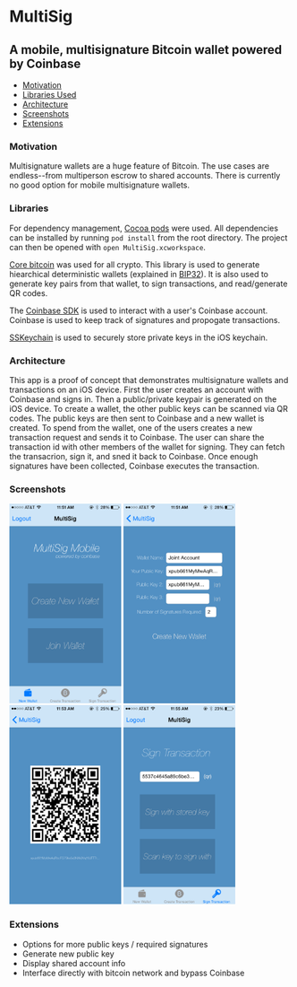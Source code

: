 # MultiSig
## A mobile, multisignature Bitcoin wallet powered by Coinbase
- [Motivation](#motivation)
- [Libraries Used](#libraries)
- [Architecture](#architecture)
- [Screenshots](#screenshots)
- [Extensions](#extensions)

### Motivation
Multisignature wallets are a huge feature of Bitcoin. The use cases are endless--from multiperson escrow to shared accounts. There is currently no good option for mobile multisignature wallets. 

### Libraries
For dependency management, [Cocoa pods](https://cocoapods.org/) were used. All dependencies can be installed by running `pod install` from the root directory. The project can then be opened with `open MultiSig.xcworkspace`. 

[Core bitcoin](https://github.com/oleganza/CoreBitcoin) was used for all crypto. This library is used to generate hiearchical deterministic wallets (explained in [BIP32](https://github.com/bitcoin/bips/blob/master/bip-0032.mediawiki)). It is also used to generate key pairs from that wallet, to sign transactions, and read/generate QR codes.

The [Coinbase SDK](https://github.com/joshbeal/coinbase-ios-sdk) is used to interact with a user's Coinbase account. Coinbase is used to keep track of signatures and propogate transactions.

[SSKeychain](https://github.com/soffes/sskeychain) is used to securely store private keys in the iOS keychain. 

### Architecture

This app is a proof of concept that demonstrates multisignature wallets and transactions on an iOS device. First the user creates an account with Coinbase and signs in. Then a public/private keypair is generated on the iOS device. To create a wallet, the other public keys can be scanned via QR codes. The public keys are then sent to Coinbase and a new wallet is created. To spend from the wallet, one of the users creates a new transaction request and sends it to Coinbase. The user can share the transaction id with other members of the wallet for signing. They can fetch the transacrion, sign it, and sned it back to Coinbase. Once enough signatures have been collected, Coinbase executes the transaction. 

### Screenshots

<img src="screenshots/screenshot-1.PNG" alt="Wallet" width="200">
<img src="screenshots/screenshot-2.PNG" alt="New Wallet" width="200">
<img src="screenshots/screenshot-3.PNG" alt="QR" width="200">
<img src="screenshots/screenshot-4.PNG" alt="Sign Transaction" width="200">

### Extensions

* Options for more public keys / required signatures
* Generate new public key
* Display shared account info
* Interface directly with bitcoin network and bypass Coinbase
 
